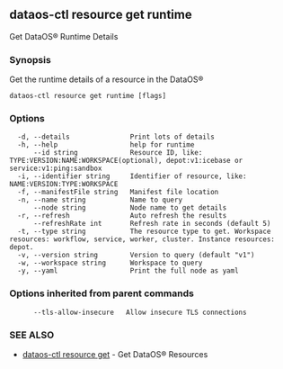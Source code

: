 ## dataos-ctl resource get runtime

Get DataOS® Runtime Details

### Synopsis

Get the runtime details of a resource in the DataOS®

```
dataos-ctl resource get runtime [flags]
```

### Options

```
  -d, --details               Print lots of details
  -h, --help                  help for runtime
      --id string             Resource ID, like: TYPE:VERSION:NAME:WORKSPACE(optional), depot:v1:icebase or service:v1:ping:sandbox
  -i, --identifier string     Identifier of resource, like: NAME:VERSION:TYPE:WORKSPACE
  -f, --manifestFile string   Manifest file location
  -n, --name string           Name to query
      --node string           Node name to get details
  -r, --refresh               Auto refresh the results
      --refreshRate int       Refresh rate in seconds (default 5)
  -t, --type string           The resource type to get. Workspace resources: workflow, service, worker, cluster. Instance resources: depot.
  -v, --version string        Version to query (default "v1")
  -w, --workspace string      Workspace to query
  -y, --yaml                  Print the full node as yaml
```

### Options inherited from parent commands

```
      --tls-allow-insecure   Allow insecure TLS connections
```

### SEE ALSO

* [dataos-ctl resource get](dataos-ctl_resource_get.md)	 - Get DataOS® Resources

